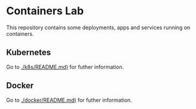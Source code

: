 # Containers Lab

This repository contains some deployments, apps and services running on containers.

## Kubernetes

Go to [./k8s/README.md)](./k8s/README.md) for futher information.

## Docker

Go to [./docker/README.md)](./docker/README.md) for futher information.

